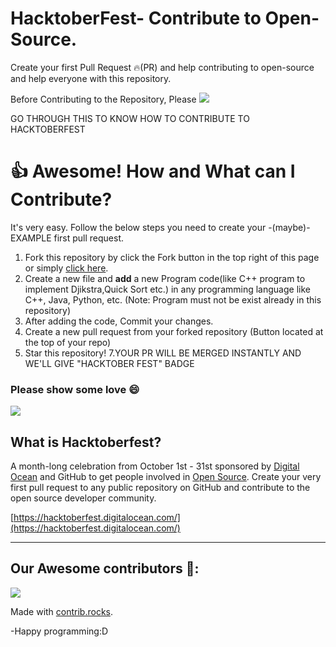 # HacktoberFest- Contribute to Open-Source.

Create your first Pull Request 🔥(PR) and help contributing to open-source and help everyone with this repository.

Before Contributing to the Repository, Please <a href="https://github.com/sainik-khaddar" aria-label="Follow @sainik-khaddar on GitHub"><img  src="https://img.shields.io/static/v1?label=FOLLOW&message=SAINIK&color=brightgreen"  />
</a>

GO THROUGH THIS TO KNOW HOW TO CONTRIBUTE TO HACKTOBERFEST


# 👍 Awesome! How and What can I Contribute? 
It's very easy. Follow the below steps you need to create your -(maybe)- EXAMPLE first pull request.
1. Fork this repository by click the Fork button in the top right of this page or simply [click here](https://github.com/sainik-khaddar/MY-LEETCODE-SOLUTIONS/fork).
2. Create a new file and **add** a new Program code(like C++ program to implement Djikstra,Quick Sort etc.) in any programming language like C++, Java, Python, etc. (Note: Program must not be exist already in this repository)
4. After adding the code, Commit your changes.
5. Create a new pull request from your forked repository (Button located at the top of your repo)
6. Star this repository!
7.YOUR PR WILL BE MERGED INSTANTLY AND WE'LL GIVE "HACKTOBER FEST" BADGE

### Please show some love 😄 
<a href="https://github.com/sainik-khaddar" aria-label="Follow @sainik-khaddar on GitHub"><img  src="https://img.shields.io/badge/Follow@sainik-khaddar-pink?style=for-the-badge"  />
</a>
<br>
## What is Hacktoberfest?
A month-long celebration from October 1st - 31st sponsored by [Digital Ocean](https://hacktoberfest.digitalocean.com/) and GitHub to get people involved in [Open Source](https://github.com/open-source). Create your very first pull request to any public repository on GitHub and contribute to the open source developer community.

[https://hacktoberfest.digitalocean.com/](https://hacktoberfest.digitalocean.com/)

***

## Our Awesome contributors 🤩:
<a href="https://github.com/sainik-khaddar/MY-LEETCODE-SOLUTIONS/graphs/contributors">
  <img src="https://contrib.rocks/image?repo=sainik-khaddar/MY-LEETCODE-SOLUTIONS" />
  
</a>

Made with [contrib.rocks](https://contrib.rocks).

-Happy programming:D
